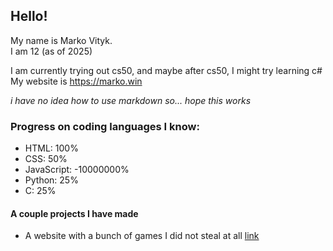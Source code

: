 ## Hello!

My name is Marko Vityk.  
I am 12 (as of 2025)

I am currently trying out cs50, and maybe after cs50, I might try learning c#  
My website is <https://marko.win>  

*i have no idea how to use markdown so... hope this works*

### Progress on coding languages I know:

- HTML: 100%
- CSS: 50%
- JavaScript: -10000000%
- Python: 25%
- C: 25%

#### A couple projects I have made

- A website with a bunch of games I did not steal at all [link](https://github.com/MarkoVityk/markovityk.github.io)